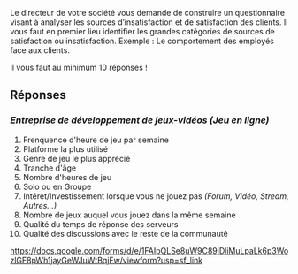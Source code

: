 Le directeur de votre société vous demande de construire un questionnaire visant à analyser les sources d’insatisfaction et de satisfaction des clients. Il vous faut en premier lieu identifier les grandes
catégories de sources de satisfaction ou insatisfaction.
Exemple : Le comportement des employés face aux clients.

Il vous faut au minimum 10 réponses !

## Réponses
### *Entreprise de développement de jeux-vidéos (Jeu en ligne)*

1. Frenquence d'heure de jeu par semaine 
2. Platforme la plus utilisé
3. Genre de jeu le plus apprécié
4. Tranche d'âge
5. Nombre d'heures de jeu
6. Solo ou en Groupe
7. Intéret/Investissement lorsque vous ne jouez pas *(Forum, Vidéo, Stream, Autres...)*
8. Nombre de jeux auquel vous jouez dans la même semaine
9. Qualité du temps de réponse des serveurs 
10. Qualité des discussions avec le reste de la communauté


https://docs.google.com/forms/d/e/1FAIpQLSe8uW9C89iDliMuLpaLk6p3WozlGF8pWh1jayGeWJuWtBqjFw/viewform?usp=sf_link
